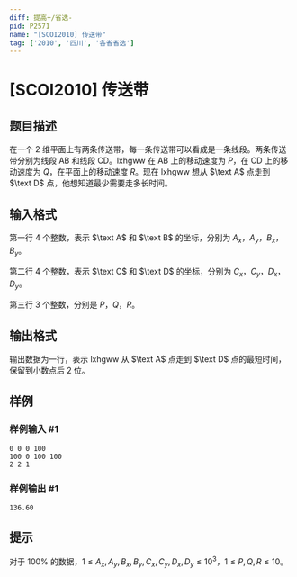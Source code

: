 ```yaml
---
diff: 提高+/省选-
pid: P2571
name: "[SCOI2010] 传送带"
tag: ['2010', '四川', '各省省选']
---
```

# [SCOI2010] 传送带
## 题目描述

在一个 $2$ 维平面上有两条传送带，每一条传送带可以看成是一条线段。两条传送带分别为线段 $\text{AB}$ 和线段 $\text{CD}$。lxhgww 在 $\text{AB}$ 上的移动速度为 $P$，在 $\text{CD}$ 上的移动速度为 $Q$，在平面上的移动速度 $R$。现在 lxhgww 想从 $\text A$ 点走到 $\text D$ 点，他想知道最少需要走多长时间。

## 输入格式

第一行 $4$ 个整数，表示 $\text A$ 和 $\text B$ 的坐标，分别为 $A_x$，$A_y$，$B_x$，$B_y$。

第二行 $4$ 个整数，表示 $\text C$ 和 $\text D$ 的坐标，分别为 $C_x$，$C_y$，$D_x$，$D_y$。

第三行 $3$ 个整数，分别是 $P$，$Q$，$R$。
## 输出格式

输出数据为一行，表示 lxhgww 从 $\text A$ 点走到 $\text D$ 点的最短时间，保留到小数点后 $2$ 位。
## 样例

### 样例输入 #1
```
0 0 0 100
100 0 100 100
2 2 1

```
### 样例输出 #1
```
136.60
```
## 提示

对于 $100\%$ 的数据，$1\le A_x,A_y,B_x,B_y,C_x,C_y,D_x,D_y\le10^3$，$1\le P,Q,R\le10$。

